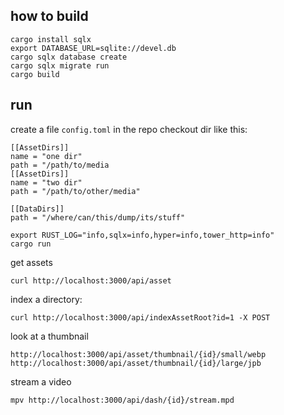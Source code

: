 ## how to build

```
cargo install sqlx
export DATABASE_URL=sqlite://devel.db
cargo sqlx database create
cargo sqlx migrate run
cargo build
```

## run 

create a file `config.toml` in the repo checkout dir like this:

```
[[AssetDirs]]
name = "one dir"
path = "/path/to/media
[[AssetDirs]]
name = "two dir"
path = "/path/to/other/media"

[[DataDirs]]
path = "/where/can/this/dump/its/stuff"
```

```
export RUST_LOG="info,sqlx=info,hyper=info,tower_http=info"
cargo run
```

get assets
```
curl http://localhost:3000/api/asset
```

index a directory:
```
curl http://localhost:3000/api/indexAssetRoot?id=1 -X POST
```

look at a thumbnail
```
http://localhost:3000/api/asset/thumbnail/{id}/small/webp
http://localhost:3000/api/asset/thumbnail/{id}/large/jpb
```

stream a video
```
mpv http://localhost:3000/api/dash/{id}/stream.mpd
```

